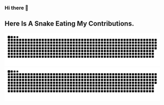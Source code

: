 ### Hi there 👋

<!--
**PranavaBharadwaj4/PranavaBharadwaj4** is a ✨ _special_ ✨ repository because its `README.md` (this file) appears on your GitHub profile.

Here are some ideas to get you started:

- 🔭 I’m currently working on ...
- 🌱 I’m currently learning ...
- 👯 I’m looking to collaborate on ...
- 🤔 I’m looking for help with ...
- 💬 Ask me about ...
- 📫 How to reach me: ...
- 😄 Pronouns: ...
- ⚡ Fun fact: ...
-->

## Here Is A Snake Eating My Contributions.
![GitHub Snake ark](https://github.com/PranavaBharadwaj4/PranavaBharadwaj4/blob/output/github-contribution-grid-snake-dark.svg#gh-dark-mode-only)
![GitHub Snake ark](https://github.com/PranavaBharadwaj4/PranavaBharadwaj4/blob/output/github-contribution-grid-snake.svg#gh-light-mode-only)
<!-- ![snake gif](https://github.com/PranavaBharadwaj4/PranavaBharadwaj4/blob/output/ocean.gif) -->
